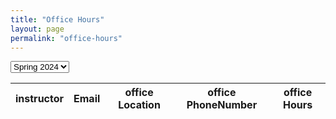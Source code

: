 ```yaml
---
title: "Office Hours"
layout: page
permalink: "office-hours"
---
```


<script src="https://cdnjs.cloudflare.com/ajax/libs/xlsx/0.18.5/xlsx.full.min.js"></script>

<select id="semester" onChange='javascript:update_office_hours();'>
  <option value="office_hours_schedule_spring_2024.xlsx" selected>Spring 2024</option>
</select>

<table id="office_schedule">
  <thead>
    <tr>
      <th>instructor</th>
      <th>Email</th>
      <th>office Location</th>
      <th>office PhoneNumber</th>
      <th>office Hours</th>
    </tr>
  </thead>
  <tbody id="office_schedule_listing">
  </tbody>
</table>

<script type="text/javascript">

window.onload = function() {

  update_office_hours();

}

function update_office_hours() {

  var url = document.getElementById('semester').value;
  var element = document.getElementById("office_schedule_listing");

  printOfficeHours( url, element );

}

</script>
